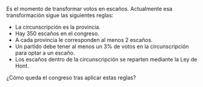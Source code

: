 Es el momento de transformar votos en escaños. Actualmente esa transformación sigue las siguientes reglas:

* La circunscripción es la provincia.
* Hay 350 escaños en el congreso.
* A cada provincia le corresponden al menos 2 escaños.
* Un partido debe tener al menos un 3% de votos en la circunscripción para optar a un escaño.
* Los escaños dentro de la circunscripción se reparten mediante la Ley de Hont.

¿Cómo queda el congreso tras aplicar estas reglas?

